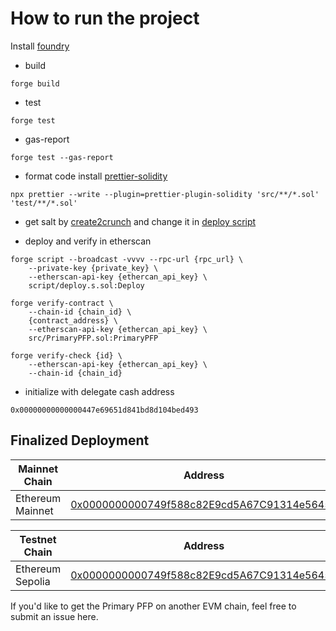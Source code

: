 # How to run the project
Install [foundry](https://book.getfoundry.sh/)

- build
```
forge build
```

- test
```
forge test 
```

- gas-report
```
forge test --gas-report
```

- format code
install [prettier-solidity](https://github.com/prettier-solidity/prettier-plugin-solidity)

```
npx prettier --write --plugin=prettier-plugin-solidity 'src/**/*.sol' 'test/**/*.sol'
```

- get salt by [create2crunch](https://github.com/0age/create2crunch) and change it in [deploy script](https://github.com/BittyIO/Primary-PFP/blob/main/script/deploy.s.sol#L23)


- deploy and verify in etherscan
```
forge script --broadcast -vvvv --rpc-url {rpc_url} \
    --private-key {private_key} \
    --etherscan-api-key {ethercan_api_key} \
    script/deploy.s.sol:Deploy
```

```
forge verify-contract \
    --chain-id {chain_id} \
    {contract_address} \
    --etherscan-api-key {ethercan_api_key} \
    src/PrimaryPFP.sol:PrimaryPFP
```

```
forge verify-check {id} \
    --etherscan-api-key {ethercan_api_key} \
    --chain-id {chain_id}
```

- initialize with delegate cash address
```
0x00000000000000447e69651d841bd8d104bed493
```


## Finalized Deployment

|Mainnet Chain|Address|
|---|---|
|Ethereum Mainnet|[0x0000000000749f588c82E9cd5A67C91314e56458](https://etherscan.io/address/0x0000000000749f588c82E9cd5A67C91314e56458)|

|Testnet Chain|Address|
|---|---|
|Ethereum Sepolia|[0x0000000000749f588c82E9cd5A67C91314e56458](https://sepolia.etherscan.io/address/0x0000000000749f588c82E9cd5A67C91314e56458)|

If you'd like to get the Primary PFP on another EVM chain, feel free to submit an issue here.
